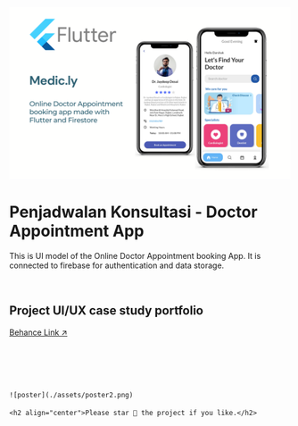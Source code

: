 ![Poster](assets/Medic.ly_poster1.png?raw=true "Medic.ly")

# Penjadwalan Konsultasi - Doctor Appointment App

This is UI model of the Online Doctor Appointment booking App. It is connected to firebase for authentication and data storage.

<p align="center">
<a href="https://hits.seeyoufarm.com"><img src=""/></a>

<h2>Project UI/UX case study portfolio</h2>

[Behance Link :arrow_upper_right:](https://www.behance.net/gallery/118230811/Doctor-Appointment-App)
<br/>
<br/>


```




![poster](./assets/poster2.png)

<h2 align="center">Please star 🌟 the project if you like.</h2>

